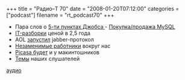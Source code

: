 +++
title = "Радио–Т 70"
date = "2008-01-20T07:12:00"
categories = ["podcast"]
filename = "rt_podcast70"
+++


- Пара слов о [5-ти пунктах Джобса
](http://protusi.ru/itogi-macworld-conference-expo-2008/) - [Покупка/продажа MySQL](http://business.compulenta.ru/345168/)
- [IT-разборки](http://www.cnews.ru/news/top/index.shtml?2008/01/11/282717) ценой в 2,5 года
- AOL [запустил](http://habrahabr.ru/blog/im/34177.html) jabber-протокол
- [Незаменимые работники](http://habrahabr.ru/blog/arbeit/33722.html) вокруг нас
- [Picasa будет](http://soft.compulenta.ru/345273/) и у макинтошников
- [Темы](http://radio-t.com/temi_dlja_vipuskov/radio%e2%80%93t-70/) наших слушателей

[аудио](http://cdn.radio-t.com/rt_podcast70.mp3)
<audio src="http://cdn.radio-t.com/rt_podcast70.mp3" preload="none"></audio>
